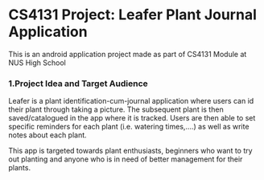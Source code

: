 # CS4131 Project: Leafer Plant Journal Application
This is an android application project made as part of CS4131 Module at NUS High School

### 1.Project Idea and Target Audience
Leafer is a plant identification-cum-journal application where users can id their plant through taking a picture. The subsequent plant is then saved/catalogued in the app where it is tracked. Users are then able to set specific reminders for each plant (i.e. watering times,....) as well as write notes about each plant.

This app is targeted towards plant enthusiasts, beginners who want to try out planting and anyone who is in need of better management for their plants.

